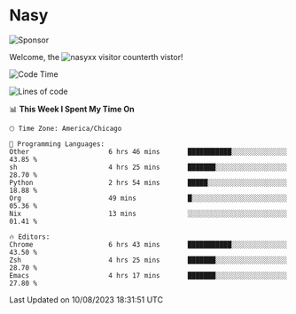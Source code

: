# Nasy

<!--
<p align="center">
<img height="200" src="https://github-readme-stats.vercel.app/api?username=nasyxx&count_private=true&show_icons=true&theme=dracula&include_all_commits=true"/>
<img height="200" src="https://github-readme-stats.vercel.app/api/top-langs/?username=nasyxx&theme=dracula&hide=html,jupyter+notebook&count_private=true&show_icons=true"/>
</p>

  
----------------
-->

![Sponsor](https://img.shields.io/static/v1.svg?label=Sponsor&message=%E2%9D%A4&logo=GitHub&style=flat&color=pink)
 
Welcome, the ![nasyxx visitor counter](https://count.getloli.com/get/@nasyxx?theme=rule34)th vistor!
 
<!--START_SECTION:waka-->
![Code Time](http://img.shields.io/badge/Code%20Time-3%2C631%20hrs%2032%20mins-blue)

![Lines of code](https://img.shields.io/badge/From%20Hello%20World%20I%27ve%20Written-6.3%20million%20lines%20of%20code-blue)

📊 **This Week I Spent My Time On** 

```text
🕑︎ Time Zone: America/Chicago

💬 Programming Languages: 
Other                    6 hrs 46 mins       ███████████░░░░░░░░░░░░░░   43.85 % 
sh                       4 hrs 25 mins       ███████░░░░░░░░░░░░░░░░░░   28.70 % 
Python                   2 hrs 54 mins       █████░░░░░░░░░░░░░░░░░░░░   18.88 % 
Org                      49 mins             █░░░░░░░░░░░░░░░░░░░░░░░░   05.36 % 
Nix                      13 mins             ░░░░░░░░░░░░░░░░░░░░░░░░░   01.41 % 

🔥 Editors: 
Chrome                   6 hrs 43 mins       ███████████░░░░░░░░░░░░░░   43.50 % 
Zsh                      4 hrs 25 mins       ███████░░░░░░░░░░░░░░░░░░   28.70 % 
Emacs                    4 hrs 17 mins       ███████░░░░░░░░░░░░░░░░░░   27.80 % 
```


 Last Updated on 10/08/2023 18:31:51 UTC
<!--END_SECTION:waka-->

<!-- ![visitors](https://visitor-badge.laobi.icu/badge?page_id=nasyxx.nasyxx) -->
